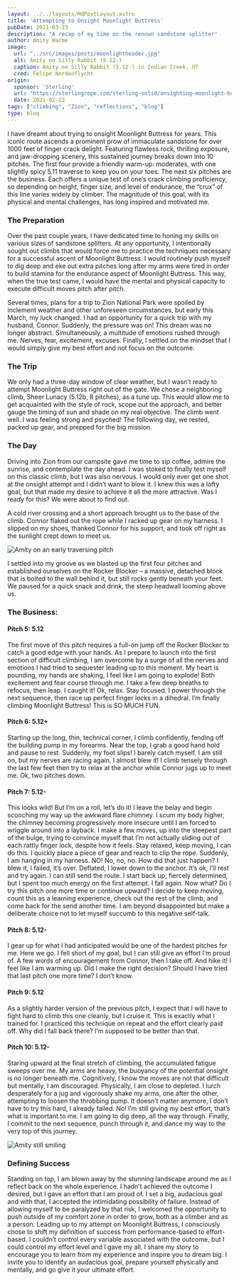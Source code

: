 ```yaml
---
layout: ../../layouts/MdPostLayout.astro
title: 'Attempting to Onsight Moonlight Buttress'
pubDate: 2021-03-23
description: "A recap of my time on the renown sandstone splitter"
author: Amity Warme
image: 
  url: "../src/images/posts/moonlightheader.jpg"
  alt: Amity on Silly Rabbit (5.12-)
  caption: Amity on Silly Rabbit (5.12-) in Indian Creek, UT
  cred: Felipe Nordenflycht
origin: 
  sponsor: 'Sterling'
  url: "https://sterlingrope.com/sterling-solid/onsighting-moonlight-buttress"
  date: 2021-02-23
tags: ["climbing", "Zion", "reflections", "blog"]
type: blog
---
```


I have dreamt about trying to onsight Moonlight Buttress for years. This iconic route ascends a prominent prow of immaculate sandstone for over 1000 feet of finger crack delight. Featuring flawless rock, thrilling exposure, and jaw-dropping scenery, this sustained journey breaks down into 10 pitches. The first four provide a friendly warm-up: moderates, with one slightly spicy 5.11 traverse to keep you on your toes. The next six pitches are the business. Each offers a unique test of one’s crack climbing proficiency, so depending on height, finger size, and level of endurance, the “crux” of this line varies widely by climber. The magnitude of this goal, with its physical and mental challenges, has long inspired and motivated me.

### The Preparation

Over the past couple years, I have dedicated time to honing my skills on various sizes of sandstone splitters. At any opportunity, I intentionally sought out climbs that would force me to practice the techniques necessary for a successful ascent of Moonlight Buttress. I would routinely push myself to dig deep and eke out extra pitches long after my arms were tired in order to build stamina for the endurance aspect of Moonlight Buttress. This way, when the true test came, I would have the mental and physical capacity to execute difficult moves pitch after pitch.

Several times, plans for a trip to Zion National Park were spoiled by inclement weather and other unforeseen circumstances, but early this March, my luck changed. I had an opportunity for a quick trip with my husband, Connor. Suddenly, the pressure was on! This dream was no longer abstract. Simultaneously, a multitude of emotions rushed through me. Nerves, fear, excitement, excuses. Finally, I settled on the mindset that I would simply give my best effort and not focus on the outcome.

### The Trip

We only had a three-day window of clear weather, but I wasn’t ready to attempt Moonlight Buttress right out of the gate. We chose a neighboring climb, Sheer Lunacy (5.12b, 8 pitches), as a tune up. This would allow me to get acquainted with the style of rock, scope out the approach, and better gauge the timing of sun and shade on my real objective. The climb went well. I was feeling strong and psyched! The following day, we rested, packed up gear, and prepped for the big mission.

### The Day

Driving into Zion from our campsite gave me time to sip coffee, admire the sunrise, and contemplate the day ahead. I was stoked to finally test myself on this classic climb, but I was also nervous. I would only ever get one shot at the onsight attempt and I didn’t want to blow it. I knew this was a lofty goal, but that made my desire to achieve it all the more attractive. Was I ready for this? We were about to find out.

A cold river crossing and a short approach brought us to the base of the climb. Connor flaked out the rope while I racked up gear on my harness. I slipped on my shoes, thanked Connor for his support, and took off right as the sunlight crept down to meet us.  

![Amity on an early traversing pitch](../src/images/posts/moonlight2.jpg)

I settled into my groove as we blasted up the first four pitches and established ourselves on the Rocker Blocker – a massive, detached block that is bolted to the wall behind it, but still rocks gently beneath your feet. We paused for a quick snack and drink, the steep headwall looming above us.  

### The Business:

#### Pitch 5: 5.12

The first move of this pitch requires a full-on jump off the Rocker Blocker to catch a good edge with your hands. As I prepare to launch into the first section of difficult climbing, I am overcome by a surge of all the nerves and emotions I had tried to sequester leading up to this moment. My heart is pounding, my hands are shaking, I feel like I am going to explode! Both excitement and fear course through me. I take a few deep breaths to refocus, then leap. I caught it! Ok, relax. Stay focused. I power through the next sequence, then race up perfect finger locks in a dihedral. I’m finally climbing Moonlight Buttress! This is SO MUCH FUN.

#### Pitch 6: 5.12+

Starting up the long, thin, technical corner, I climb confidently, fending off the building pump in my forearms. Near the top, I grab a good hand hold and pause to rest. Suddenly, my foot slips! I barely catch myself. I am still on, but my nerves are racing again. I almost blew it! I climb tensely through the last few feet then try to relax at the anchor while Connor jugs up to meet me. Ok, two pitches down.

#### Pitch 7: 5.12-

This looks wild! But I’m on a roll, let’s do it! I leave the belay and begin scooching my way up the awkward flare chimney. I scum my body higher, the chimney becoming progressively more insecure until I am forced to wriggle around into a layback. I make a few moves, up into the steepest part of the bulge, trying to convince myself that I’m not actually sliding out of each rattly finger lock, despite how it feels. Stay relaxed, keep moving, I can do this. I quickly place a piece of gear and reach to clip the rope. Suddenly, I am hanging in my harness. NO! No, no, no. How did that just happen? I blew it, I failed, it’s over. Deflated, I lower down to the anchor. It’s ok, I’ll rest and try again. I can still send the route. I start back up, fiercely determined, but I spent too much energy on the first attempt. I fall again. Now what? Do I try this pitch one more time or continue upward? I decide to keep moving, count this as a learning experience, check out the rest of the climb, and come back for the send another time. I am beyond disappointed but make a deliberate choice not to let myself succumb to this negative self-talk.

#### Pitch 8: 5.12-

I gear up for what I had anticipated would be one of the hardest pitches for me. Here we go. I fell short of my goal, but I can still give an effort I’m proud of. A few words of encouragement from Connor, then I take off. And hike it! I feel like I am warming up. Did I make the right decision? Should I have tried that last pitch one more time? I don’t know.

#### Pitch 9: 5.12

As a slightly harder version of the previous pitch, I expect that I will have to fight hard to climb this one cleanly, but I cruise it. This is exactly what I trained for. I practiced this technique on repeat and the effort clearly paid off. Why did I fall back there? I’m supposed to be better than that.

#### Pitch 10: 5.12-

Staring upward at the final stretch of climbing, the accumulated fatigue sweeps over me. My arms are heavy, the buoyancy of the potential onsight is no longer beneath me. Cognitively, I know the moves are not that difficult but mentally, I am discouraged. Physically, I am close to depleted. I lurch desperately for a jug and vigorously shake my arms, one after the other, attempting to loosen the throbbing pump. It doesn’t matter anymore, I don’t have to try this hard, I already failed. No! I’m still giving my best effort, that’s what is important to me. I am going to dig deep, all the way through. Finally, I commit to the next sequence, punch through it, and dance my way to the very top of this journey.

![Amity still smiling](../src/images/posts/moonlight1.jpg)

### Defining Success

Standing on top, I am blown away by the stunning landscape around me as I reflect back on the whole experience. I hadn’t achieved the outcome I desired, but I gave an effort that I am proud of. I set a big, audacious goal and with that, I accepted the intimidating possibility of failure. Instead of allowing myself to be paralyzed by that risk, I welcomed the opportunity to push outside of my comfort zone in order to grow, both as a climber and as a person. Leading up to my attempt on Moonlight Buttress, I consciously chose to shift my definition of success from performance-based to effort-based. I couldn’t control every variable associated with the outcome, but I could control my effort level and I gave my all. I share my story to encourage you to learn from my experience and inspire you to dream big. I invite you to identify an audacious goal, prepare yourself physically and mentally, and go give it your ultimate effort.
